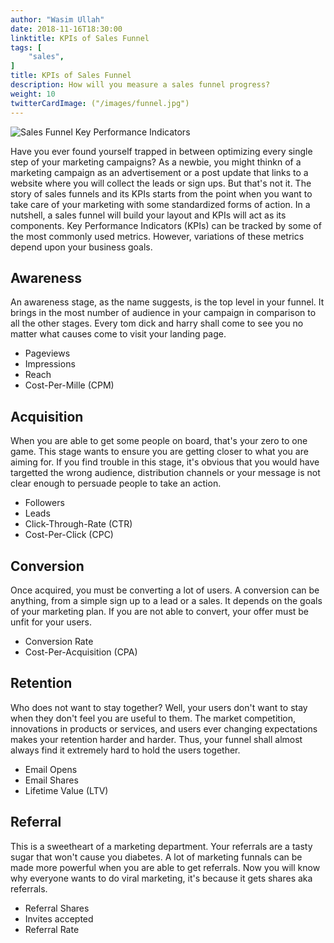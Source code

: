 ```yaml
---
author: "Wasim Ullah"
date: 2018-11-16T18:30:00
linktitle: KPIs of Sales Funnel
tags: [
    "sales",
]
title: KPIs of Sales Funnel
description: How will you measure a sales funnel progress?
weight: 10
twitterCardImage: ("/images/funnel.jpg")
---
```


![Sales Funnel Key Performance Indicators](/images/funnel.jpg)

Have you ever found yourself trapped in between optimizing every single step of your marketing campaigns?
As a newbie, you might thinkn of a marketing campaign as an advertisement or a post update that links to a website where you will collect the leads or sign ups. But that's not it. The story of sales funnels and its KPIs starts from the point when you want to take care of your marketing with some standardized forms of action.
In a nutshell, a sales funnel will build your layout and KPIs will act as its components.
Key Performance Indicators (KPIs) can be tracked by some of the most commonly used metrics. However, variations of these metrics depend upon your business goals.

## Awareness
An awareness stage, as the name suggests, is the top level in your funnel. It brings in the most number of audience in your campaign in comparison to all the other stages. Every tom dick and harry shall come to see you no matter what causes come to visit your landing page.
<ul>
  <li>Pageviews</li>
  <li>Impressions</li>
  <li>Reach</li>
  <li>Cost-Per-Mille (CPM)</li>
</ul>  

## Acquisition
When you are able to get some people on board, that's your zero to one game. This stage wants to ensure you are getting closer to what you are aiming for. If you find trouble in this stage, it's obvious that you would have targetted the wrong audience, distribution channels or your message is not clear enough to persuade people to take an action.
<ul>
  <li>Followers</li>
  <li>Leads</li>
  <li>Click-Through-Rate (CTR)</li>
  <li>Cost-Per-Click (CPC)</li>
</ul>  

## Conversion
Once acquired, you must be converting a lot of users. A conversion can be anything, from a simple sign up to a lead or a sales. It depends on the goals of your marketing plan. If you are not able to convert, your offer must be unfit for your users.
<ul>
  <li>Conversion Rate</li>
  <li>Cost-Per-Acquisition (CPA)</li>
</ul>

## Retention
Who does not want to stay together? Well, your users don't want to stay when they don't feel you are useful to them. The market competition, innovations in products or services, and users ever changing expectations makes your retention harder and harder. Thus, your funnel shall almost always find it extremely hard to hold the users together.
<ul>
  <li>Email Opens</li>
  <li>Email Shares</li>
  <li>Lifetime Value (LTV)</li>
</ul>

## Referral
This is a sweetheart of a marketing department. Your referrals are a tasty sugar that won't cause you diabetes. A lot of marketing funnals can be made more powerful when you are able to get referrals. Now you will know why everyone wants to do viral marketing, it's because it gets shares aka referrals.
<ul>
  <li>Referral Shares</li>
  <li>Invites accepted</li>
  <li>Referral Rate</li>
</ul>  
